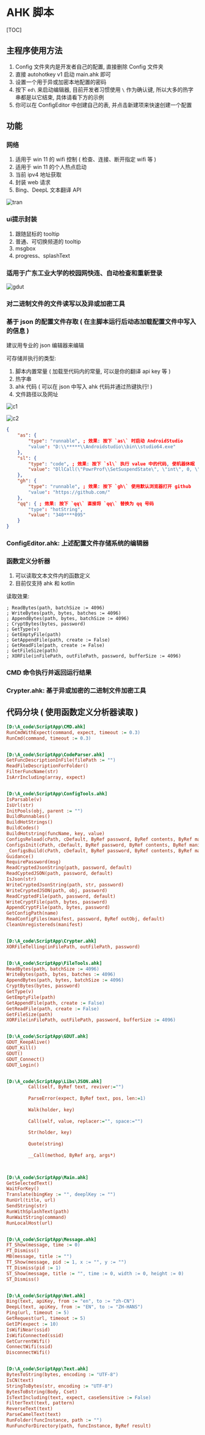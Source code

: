 ﻿# AHK 脚本

[TOC]

## 主程序使用方法

1. Config 文件夹内是开发者自己的配置, 直接删除 Config 文件夹
2. 直接 autohotkey v1 启动 main.ahk 即可
3. 设置一个用于异或加密本地配置的密码
4. 按下 `ed\` 来启动编辑器, 目前开发者习惯使用 `\` 作为确认键, 所以大多的热字串都是以它结束, 具体请看下方的示例
5. 你可以在 ConfigEditor 中创建自己的表, 并点击新建项来快速创建一个配置

## 功能

### 网络

1. 适用于 win 11 的 wifi 控制 ( 检查、连接、断开指定 wifi 等 )
1. 适用于 win 11 的个人热点启动
1. 当前 ipv4 地址获取
1. 封装 web 请求
1. Bing、DeepL 文本翻译 API

![tran](https://github.com/p1ay1s/ScriptApp/blob/main/readme_resources/tran.png)

### ui提示封装

1. 跟随鼠标的 tooltip
1. 普通、可切换频道的 tooltip
1. msgbox
1. progress、splashText

### 适用于广东工业大学的校园网快连、自动检查和重新登录

![gdut](https://github.com/p1ay1s/ScriptApp/blob/main/readme_resources/gdut.png)

### 对二进制文件的文件读写以及异或加密工具

### 基于 json 的配置文件存取 ( 在主脚本运行后动态加载配置文件中写入的信息 )

建议用专业的 json 编辑器来编辑

可存储并执行的类型:

1. 脚本内置常量 ( 加载至代码内的常量, 可以是你的翻译 api key 等 )
1. 热字串
1. ahk 代码  ( 可以在 json 中写入 ahk 代码并通过热键执行! )
1. 文件路径以及网址

![c1](https://github.com/p1ay1s/ScriptApp/blob/main/readme_resources/config1.png)

![c2](https://github.com/p1ay1s/ScriptApp/blob/main/readme_resources/config2.png)

````json
{
    "as": {
        "type": "runnable", ; 效果: 按下 `as\` 时启动 AndroidStudio
        "value": "D:\\*****\\Androidstudio\\bin\\studio64.exe"
    },
    "sl": {
        "type": "code", ; 效果: 按下 `sl\` 执行 value 中的代码, 使机器休眠
        "value": "DllCall(\"PowrProf\\SetSuspendState\", \"int\", 0, \"int\", 0, \"int\", 0)"
    },
    "gh": {
        "type": "runnable", ; 效果: 按下 `gh\` 使用默认浏览器打开 github
        "value": "https://github.com/"
    },
    "qq": { ; 效果: 按下 `qq\` 直接将 `qq\` 替换为 qq 号码
        "type": "hotString",
        "value": "340****095"
    }
}
````

### ConfigEditor.ahk: 上述配置文件存储系统的编辑器

### 函数定义分析器

1. 可以读取文本文件内的函数定义
1. 目前仅支持 ahk 和 kotlin

读取效果:

````
; ReadBytes(path, batchSize := 4096)
; WriteBytes(path, bytes, batches := 4096)
; AppendBytes(path, bytes, batchSize := 4096)
; CryptBytes(bytes, password)
; GetType(v)
; GetEmptyFile(path)
; GetAppendFile(path, create := False)
; GetReadFile(path, create := False)
; GetFileSize(path)
; XORFile(inFilePath, outFilePath, password, bufferSize := 4096)
````

### CMD 命令执行并返回运行结果

### Crypter.ahk: 基于异或加密的二进制文件加密工具

## 代码分块 ( 使用函数定义分析器读取 )

````ini
[D:\A_code\ScriptApp\CMD.ahk]
RunCmdWithExpect(command, expect, timeout := 0.3)
RunCmd(command, timeout := 0.3)


[D:\A_code\ScriptApp\CodeParser.ahk]
GetFuncDescriptionInFile(filePath := "")
ReadFileDescriptionForFolder()
FilterFuncName(str)
IsArrIncluding(array, expect)


[D:\A_code\ScriptApp\ConfigTools.ahk]
IsParsable(v)
IsUrl(str)
InitPools(obj, parent := "")
BuildRunnables()
BuildHotStrings()
BuildCodes()
BuildHotstring(funcName, key, value)
ConfigsReload(cPath, cDefault, ByRef password, ByRef contents, ByRef manifest)
ConfigsInit(cPath, cDefault, ByRef password, ByRef contents, ByRef manifest)
_ConfigsBuild(cPath, cDefault, ByRef password, ByRef contents, ByRef manifest, withPassword)
Guidance()
RequirePassword(msg)
ReadCryptedJsonString(path, password, default)
ReadCyptedJSON(path, password, default)
IsJson(str)
WriteCryptedJsonString(path, str, password)
WriteCryptedJSON(path, obj, password)
ReadCryptedFile(path, password, default)
WriteCryptFile(path, bytes, password)
AppendCryptFile(path, bytes, password)
GetConfigPath(name)
ReadConfigFiles(manifest, password, ByRef outObj, default)
CleanUnregistereds(manifest)


[D:\A_code\ScriptApp\Crypter.ahk]
XORFileTelling(inFilePath, outFilePath, password)


[D:\A_code\ScriptApp\FileTools.ahk]
ReadBytes(path, batchSize := 4096)
WriteBytes(path, bytes, batches := 4096)
AppendBytes(path, bytes, batchSize := 4096)
CryptBytes(bytes, password)
GetType(v)
GetEmptyFile(path)
GetAppendFile(path, create := False)
GetReadFile(path, create := False)
GetFileSize(path)
XORFile(inFilePath, outFilePath, password, bufferSize := 4096)


[D:\A_code\ScriptApp\GDUT.ahk]
GDUT_KeepAlive()
GDUT_Kill()
GDUT()
GDUT_Connect()
GDUT_Login()


[D:\A_code\ScriptApp\Libs\JSON.ahk]
		Call(self, ByRef text, reviver:="")
		
		ParseError(expect, ByRef text, pos, len:=1)
		
		Walk(holder, key)
		
		Call(self, value, replacer:="", space:="")
		
		Str(holder, key)
		
		Quote(string)
		
		__Call(method, ByRef arg, args*)
		


[D:\A_code\ScriptApp\Main.ahk]
GetSelectedText()
WaitForKey()
Translate(bingKey := "", deeplKey := "")
RunUrl(title, url)
SendString(str)
RunWithSplashText(path)
RunWaitString(command)
RunLocalHost(url)


[D:\A_code\ScriptApp\Message.ahk]
FT_Show(message, time := 0)
FT_Dismiss()
MB(message, title := "")
TT_Show(message, pid := 1, x := "", y := "")
TT_Dismiss(pid := 1)
ST_Show(message, title := "", time := 0, width := 0, height := 0)
ST_Dismiss()


[D:\A_code\ScriptApp\Net.ahk]
Bing(text, apiKey, from := "en", to := "zh-CN")
DeepL(text, apiKey, from := "EN", to := "ZH-HANS")
Ping(url, timeout := 5)
GetRequest(url, timeout := 5)
GetIP(expect := 10)
IsWifiNear(ssid)
IsWifiConnected(ssid)
GetCurrentWifi()
ConnectWifi(ssid)
DisconnectWifi()


[D:\A_code\ScriptApp\Text.ahk]
BytesToString(bytes, encoding := "UTF-8")
IsCN(text)
StringToBytes(str, encoding := "UTF-8")
BytesToBstring(Body, Cset)
IsTextIncluding(text, expect, caseSensitive := False)
FilterText(text, pattern)
ReverseText(text)
ParseCamelText(text)
RunFolder(funcInstance, path := "")
RunFuncForDirectory(path, funcInstance, ByRef result)
````

